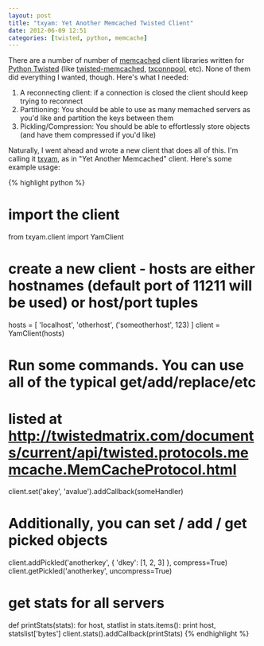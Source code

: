 ```yaml
---
layout: post
title: "txyam: Yet Another Memcached Twisted Client"
date: 2012-06-09 12:51
categories: [twisted, python, memcache]
---
```

There are a number of number of [memcached](http://memcached.org) client libraries written for [Python Twisted](http://twistedmatrix.com) (like [twisted-memcached](https://github.com/dustin/twisted-memcached), [txconnpool](https://github.com/ericflo/txconnpool), etc).  None of them did everything I wanted, though.  Here's what I needed:

 1. A reconnecting client: if a connection is closed the client should keep trying to reconnect
 1. Partitioning: You should be able to use as many memached servers as you'd like and partition the keys between them
 1. Pickling/Compression: You should be able to effortlessly store objects (and have them compressed if you'd like)

Naturally, I went ahead and wrote a new client that does all of this.  I'm calling it [txyam](http://github.com/bmuller/txyam), as in "Yet Another Memcached" client.  Here's some example usage:

{% highlight python %}
# import the client
from txyam.client import YamClient

# create a new client - hosts are either hostnames (default port of 11211 will be used) or host/port tuples
hosts = [ 'localhost', 'otherhost', ('someotherhost', 123) ]
client = YamClient(hosts)

# Run some commands.  You can use all of the typical get/add/replace/etc
# listed at http://twistedmatrix.com/documents/current/api/twisted.protocols.memcache.MemCacheProtocol.html
client.set('akey', 'avalue').addCallback(someHandler)

# Additionally, you can set / add / get picked objects
client.addPickled('anotherkey', { 'dkey': [1, 2, 3] }, compress=True)
client.getPickled('anotherkey', uncompress=True)

# get stats for all servers
def printStats(stats):
    for host, statlist in stats.items():
        print host, statslist['bytes']
    client.stats().addCallback(printStats)
{% endhighlight %}
